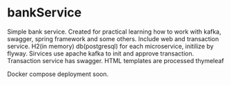 # bankService
Simple bank service. Created for practical learning how to work with kafka, swagger, spring framework and some others. 
Include web and transaction service. H2(in memory) db(postgresql) for each microservice, initilize by flyway. Sirvices use apache kafka to init and approve transaction.
Transaction service has swagger. HTML templates are processed thymeleaf

Docker compose deployment soon.
